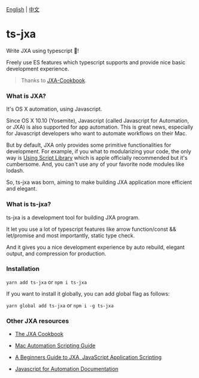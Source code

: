 [English](./docs/en.md) | [中文](./docs/cn.md)

# ts-jxa
Write JXA using typescript 🚀! 

Freely use ES features which typescript supports and provide nice basic development experience.

> Thanks to [JXA-Cookbook](https://github.com/JXA-Cookbook/JXA-Cookbook/wiki/Importing-Scripts).

### What is JXA?
It's OS X automation, using Javascript.

Since OS X 10.10 (Yosemite), Javascript (called Javascript for Automation, or JXA) is also supported for app automation. This is great news, especially for Javascript developers who want to automate workflows on their Mac.

But by default, JXA only provides some primitive functionalities for development. For example, if you what to modularizing your code, the only way is [Using Script Library](https://developer.apple.com/library/archive/documentation/LanguagesUtilities/Conceptual/MacAutomationScriptingGuide/UseScriptLibraries.html#//apple_ref/doc/uid/TP40016239-CH36-SW1) which is apple officially recommended but it's cumbersome. And, you can't use any of your favorite node modules like lodash.

So, ts-jxa was born, aiming to make building JXA application more efficient and elegant.

### What is ts-jxa?
ts-jxa is a development tool for building JXA program.

It let you use a lot of typescript features like arrow function/const && let/promise and most importantly, static type check.

And it gives you a nice development experience by auto rebuild, elegant output, and compression for production.

### Installation
`yarn add ts-jxa` or `npm i ts-jxa`

If you want to install it globally, you can add global flag as follows:

`yarn global add ts-jxa` or `npm i -g ts-jxa`

### Other JXA resources
* [The JXA Cookbook](https://github.com/JXA-Cookbook/JXA-Cookbook/wiki#table-of-contents)

* [Mac Automation Scripting Guide](https://developer.apple.com/library/archive/documentation/LanguagesUtilities/Conceptual/MacAutomationScriptingGuide/index.html#//apple_ref/doc/uid/TP40016239-CH56-SW1)

* [A Beginners Guide to JXA, JavaScript Application Scripting](https://computers.tutsplus.com/tutorials/a-beginners-guide-to-javascript-application-scripting-jxa--cms-27171)

* [Javascript for Automation Documentation](https://developer.apple.com/library/archive/releasenotes/InterapplicationCommunication/RN-JavaScriptForAutomation/Articles/OSX10-11.html#//apple_ref/doc/uid/TP40014508-CH110-SW1)